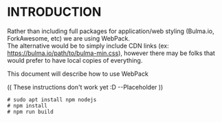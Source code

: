 # INTRODUCTION

Rather than including full packages for application/web styling (Bulma.io, ForkAwesome, etc) we are using WebPack.  
The alternative would be to simply include CDN links (ex: https://bulma.io/path/to/bulma-min.css), however there may 
be folks that would prefer to have local copies of everything. 

This document will describe how to use WebPack

(( These instructions don't work yet :D --Placeholder ))
```
# sudo apt install npm nodejs
# npm install 
# npm run build
```
